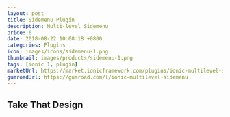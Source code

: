 ```yaml
---
layout: post
title: Sidemenu Plugin
description: Multi-level Sidemenu
price: 6
date: 2018-08-22 10:08:18 +0800
categories: Plugins
icon: images/icons/sidemenu-1.png
thumbnail: images/products/sidemenu-1.png
tags: [ionic 1, plugin]
marketUrl: https://market.ionicframework.com/plugins/ionic-multilevel-sidemenu
gumroadUrl: https://gumroad.com/l/ionic-multilevel-sidemenu
---
```


## Take That Design
